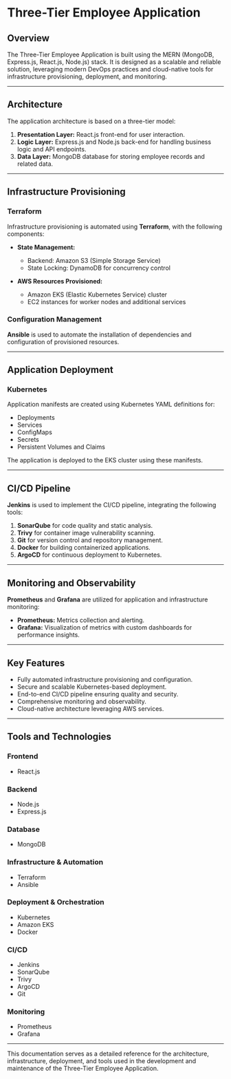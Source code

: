 
# Three-Tier Employee Application

## Overview
The Three-Tier Employee Application is built using the MERN (MongoDB, Express.js, React.js, Node.js) stack. It is designed as a scalable and reliable solution, leveraging modern DevOps practices and cloud-native tools for infrastructure provisioning, deployment, and monitoring.

---

## Architecture
The application architecture is based on a three-tier model:

1. **Presentation Layer:** React.js front-end for user interaction.
2. **Logic Layer:** Express.js and Node.js back-end for handling business logic and API endpoints.
3. **Data Layer:** MongoDB database for storing employee records and related data.

---

## Infrastructure Provisioning

### Terraform

Infrastructure provisioning is automated using **Terraform**, with the following components:

- **State Management:**
  - Backend: Amazon S3 (Simple Storage Service)
  - State Locking: DynamoDB for concurrency control

- **AWS Resources Provisioned:**
  - Amazon EKS (Elastic Kubernetes Service) cluster
  - EC2 instances for worker nodes and additional services

### Configuration Management

**Ansible** is used to automate the installation of dependencies and configuration of provisioned resources.

---

## Application Deployment

### Kubernetes
Application manifests are created using Kubernetes YAML definitions for:

- Deployments
- Services
- ConfigMaps
- Secrets
- Persistent Volumes and Claims

The application is deployed to the EKS cluster using these manifests.

---

## CI/CD Pipeline

**Jenkins** is used to implement the CI/CD pipeline, integrating the following tools:

1. **SonarQube** for code quality and static analysis.
2. **Trivy** for container image vulnerability scanning.
3. **Git** for version control and repository management.
4. **Docker** for building containerized applications.
5. **ArgoCD** for continuous deployment to Kubernetes.

---

## Monitoring and Observability

**Prometheus** and **Grafana** are utilized for application and infrastructure monitoring:

- **Prometheus:** Metrics collection and alerting.
- **Grafana:** Visualization of metrics with custom dashboards for performance insights.

---

## Key Features

- Fully automated infrastructure provisioning and configuration.
- Secure and scalable Kubernetes-based deployment.
- End-to-end CI/CD pipeline ensuring quality and security.
- Comprehensive monitoring and observability.
- Cloud-native architecture leveraging AWS services.

---

## Tools and Technologies

### Frontend
- React.js

### Backend
- Node.js
- Express.js

### Database
- MongoDB

### Infrastructure & Automation
- Terraform
- Ansible

### Deployment & Orchestration
- Kubernetes
- Amazon EKS
- Docker

### CI/CD
- Jenkins
- SonarQube
- Trivy
- ArgoCD
- Git

### Monitoring
- Prometheus
- Grafana
---

This documentation serves as a detailed reference for the architecture, infrastructure, deployment, and tools used in the development and maintenance of the Three-Tier Employee Application.
